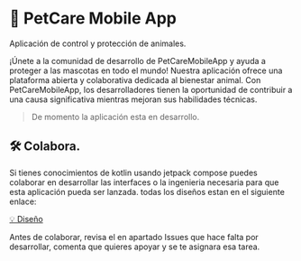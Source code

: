 # 🐶 PetCare Mobile App

Aplicación de control y protección de animales.

¡Únete a la comunidad de desarrollo de PetCareMobileApp y ayuda a proteger a las mascotas en todo el mundo! Nuestra aplicación ofrece una plataforma abierta y colaborativa dedicada al bienestar animal. Con PetCareMobileApp, los desarrolladores tienen la oportunidad de contribuir a una causa significativa mientras mejoran sus habilidades técnicas.

> De momento la aplicación esta en desarrollo.

## 🛠 Colabora. 

Si tienes conocimientos de kotlin usando jetpack compose puedes colaborar en desarrollar las interfaces o la ingenieria necesaria para que esta aplicación pueda ser lanzada. todas los diseños estan en el siguiente enlace: 

[💡 Diseño](https://www.figma.com/file/USGQ6cYgKa41b2LXGMQ3cd/Pet-Care---Mobile-App-(Community)?type=design&node-id=0-1&mode=design&t=yuZig3AzwWtrhPYF-0)

Antes de colaborar, revisa el en apartado Issues que hace falta por desarrollar, comenta que quieres apoyar y se te asignara esa tarea.


